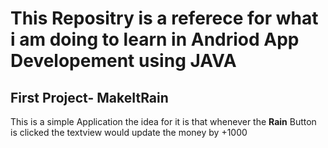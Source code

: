 <h1>This Repositry is a referece for what i am doing to learn in Andriod App Developement using JAVA</h1>
<h2> First Project- MakeItRain</h2>
<div>
This is a simple Application the idea for it is that whenever the <b>Rain</b> Button is clicked the textview would update the money by +1000
</div>
